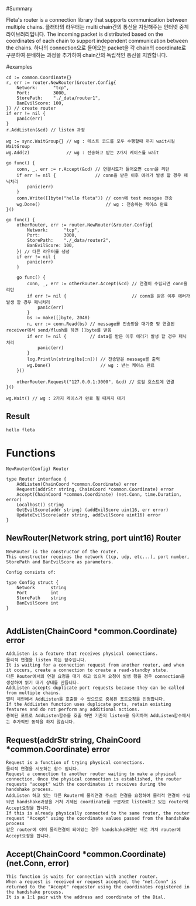 #Summary

Fleta's router is a connection library that supports communication between multiple chains.
플래타의 라우터는 multi chain간의 통신을 지원해주는 인터넷 중계 라이브러리입니다.
The incoming packet is distributed based on the coordinates of each chain to support independent communication between the chains.
하나의 connection으로 들어오는 packet을 각 chain의 coordinate로 구분하여 분배하는 과정을 추가하여 chain간의 독립적인 통신을 지원합니다.

#examples

<pre><code>cd := common.Coordinate{}
r, err := router.NewRouter(&router.Config{
	Network:      "tcp",
	Port:         3000,
	StorePath:    "./_data/router1",
	BanEvilScore: 100,
}) // create router
if err != nil {
	panic(err)
}
r.AddListen(&cd) // listen 과정

wg := sync.WaitGroup{} // wg : 테스트 코드를 모두 수행할때 까지 wait시킬 WaitGroup
wg.Add(2)              // wg : 전송하고 받는 2가지 케이스를 wait

go func() {
	conn, _, err := r.Accept(&cd) // 연결시도가 들어오면 conn을 리턴
	if err != nil {               // conn을 받은 이후 에러가 발생 할 경우 패닉처리
		panic(err)
	}
	conn.Write([]byte("hello fleta")) // conn에 test messgae 전송
	wg.Done()                         // wg : 전송하는 케이스 완료
}()

go func() {
	otherRouter, err := router.NewRouter(&router.Config{
		Network:      "tcp",
		Port:         3000,
		StorePath:    "./_data/router2",
		BanEvilScore: 100,
	}) // 다른 라우터를 생성
	if err != nil {
		panic(err)
	}

	go func() {
		conn, _, err := otherRouter.Accept(&cd) // 연결이 수립되면 conn을 리턴
		if err != nil {                         // conn을 받은 이후 에러가 발생 할 경우 패닉처리
			panic(err)
		}
		bs := make([]byte, 2048)
		n, err := conn.Read(bs) // message를 전송받을 대기중 맞 연결된 receiver에서 send/flush를 하면 []byte를 받음
		if err != nil {         // data를 받은 이후 에러가 발생 할 경우 패닉처리
			panic(err)
		}
		log.Println(string(bs[:n])) // 전송받은 message를 출력
		wg.Done()                   // wg : 받는 케이스 완료
	}()

	otherRouter.Request("127.0.0.1:3000", &cd) // 로컬 호스트에 연결
}()

wg.Wait() // wg : 2가지 케이스가 완료 될 때까지 대기</code></pre>

## Result

<pre><code>hello fleta</code></pre>

# Functions

<pre><code>NewRouter(Config) Router

type Router interface {
	AddListen(ChainCoord *common.Coordinate) error
	Request(addrStr string, ChainCoord *common.Coordinate) error
	Accept(ChainCoord *common.Coordinate) (net.Conn, time.Duration, error)
	Localhost() string
	GetEvilScore(addr string) (addEvilScore uint16, err error)
	UpdateEvilScore(addr string, addEvilScore uint16) error
}</code></pre>

## NewRouter(Network string, port uint16) Router

<pre><code>NewRouter is the constructor of the router.
This constructor receives the network (tcp, udp, etc...), port number, StorePath and BanEvilScore as parameters.

Config consists of:

type Config struct {
	Network      string
	Port         int
	StorePath    string
	BanEvilScore int
}

</code></pre>

## AddListen(ChainCoord *common.Coordinate) error

<pre><code>AddListen is a feature that receives physical connections.
물리적 연결을 listen 하는 함수입니다.
It is waiting for a connection request from another router, and when it occurs, create a connection to create a read-standby state.
다른 Router에서의 연결 요청을 대기 하고 있으며 요청이 발생 했을 경우 connection을 생성하여 읽기 대기 상태를 만듭니다.
AddListen accepts duplicate port requests because they can be called from multiple chains.
멸티 체인에서 AddListen을 호출할 수 있으므로 중복된 포트요청을 인정합니다.
If the AddListen function uses duplicate ports, retain existing features and do not perform any additional actions.
중복된 포트로 AddListen함수를 호출 하면 기존의 listen을 유지하며 AddListen함수에서는 추가적인 동작을 하지 않습니다.</code></pre>

## Request(addrStr string, ChainCoord *common.Coordinate) error

<pre><code>Request is a function of trying physical connections.
물리적 연결을 시도하는 함수 입니다.
Request a connection to another router waiting to make a physical connection. Once the physical connection is established, the router requests "accept" with the coordinates it receives during the handshake process.
AddListen 하고 있는 다른 Router에 물리연결 주소로 연결을 요청하여 물리적 연결이 수립되면 handshake과정을 거처 기제된 coordinate를 구분자로 listen하고 있는 router에 Accept요청을 합니다.
If this is already physically connected to the same router, the router request "Accept" using the coordinate values passed from the handshake process
같은 router에 이미 물리연결이 되어있는 경우 handshake과정만 새로 거처 router에 Accept요청을 합니다.</code></pre>

## Accept(ChainCoord *common.Coordinate) (net.Conn, error)

<pre><code>This function is waits for connection with another router.
When a request is received or request accepted, the "net.Conn" is returned to the "Accept" requestor using the coordinates registered in the handshake process.
It is a 1:1 pair with the address and coordinate of the Dial.</code></pre>
